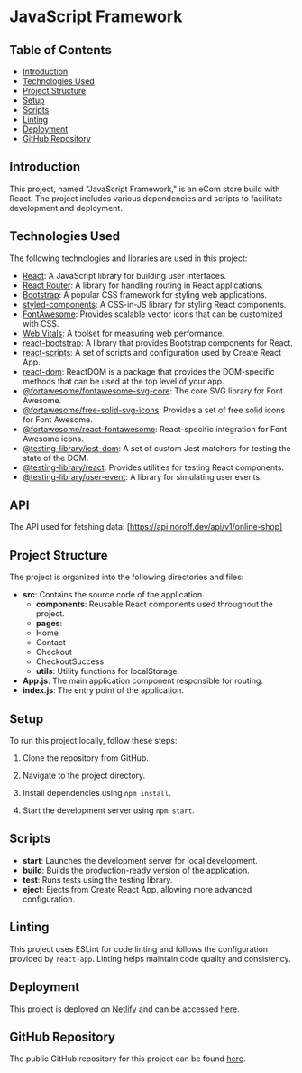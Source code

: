 # JavaScript Framework

## Table of Contents

- [Introduction](#introduction)
- [Technologies Used](#technologies-used)
- [Project Structure](#project-structure)
- [Setup](#setup)
- [Scripts](#scripts)
- [Linting](#linting)
- [Deployment](#deployment)
- [GitHub Repository](#github-repository)

## Introduction

This project, named "JavaScript Framework," is an eCom store build with React. The project includes various dependencies and scripts to facilitate development and deployment.

## Technologies Used

The following technologies and libraries are used in this project:

- [React](https://reactjs.org/): A JavaScript library for building user interfaces.
- [React Router](https://reactrouter.com/): A library for handling routing in React applications.
- [Bootstrap](https://getbootstrap.com/): A popular CSS framework for styling web applications.
- [styled-components](https://styled-components.com/): A CSS-in-JS library for styling React components.
- [FontAwesome](https://fontawesome.com/): Provides scalable vector icons that can be customized with CSS.
- [Web Vitals](https://web.dev/vitals/): A toolset for measuring web performance.
- [react-bootstrap](https://react-bootstrap.github.io/): A library that provides Bootstrap components for React.
- [react-scripts](https://www.npmjs.com/package/react-scripts): A set of scripts and configuration used by Create React App.
- [react-dom](https://reactjs.org/docs/react-dom.html): ReactDOM is a package that provides the DOM-specific methods that can be used at the top level of your app.
- [@fortawesome/fontawesome-svg-core](https://fontawesome.com/how-to-use/on-the-web/setup/using-package-managers): The core SVG library for Font Awesome.
- [@fortawesome/free-solid-svg-icons](https://fontawesome.com/how-to-use/on-the-web/setup/importing-icons): Provides a set of free solid icons for Font Awesome.
- [@fortawesome/react-fontawesome](https://fontawesome.com/how-to-use/on-the-web/setup/using-react): React-specific integration for Font Awesome icons.
- [@testing-library/jest-dom](https://testing-library.com/docs/queries/about/): A set of custom Jest matchers for testing the state of the DOM.
- [@testing-library/react](https://testing-library.com/docs/react-testing-library/intro/): Provides utilities for testing React components.
- [@testing-library/user-event](https://testing-library.com/docs/ecosystem-user-event/): A library for simulating user events.

## API

The API used for fetshing data: [https://api.noroff.dev/api/v1/online-shop]

## Project Structure

The project is organized into the following directories and files:

- **src**: Contains the source code of the application.
  - **components**: Reusable React components used throughout the project.
  - **pages**:
  - Home
  - Contact
  - Checkout
  - CheckoutSuccess
  - **utils**: Utility functions for localStorage.
- **App.js**: The main application component responsible for routing.
- **index.js**: The entry point of the application.

## Setup

To run this project locally, follow these steps:

1. Clone the repository from GitHub.

2. Navigate to the project directory.

3. Install dependencies using `npm install`.

4. Start the development server using `npm start`.

## Scripts

- **start**: Launches the development server for local development.
- **build**: Builds the production-ready version of the application.
- **test**: Runs tests using the testing library.
- **eject**: Ejects from Create React App, allowing more advanced configuration.

## Linting

This project uses ESLint for code linting and follows the configuration provided by `react-app`. Linting helps maintain code quality and consistency.

## Deployment

This project is deployed on [Netlify](https://glowing-quokka-a315eb.netlify.app/) and can be accessed [here](https://glowing-quokka-a315eb.netlify.app/).

## GitHub Repository

The public GitHub repository for this project can be found [here](https://github.com/Ingsy/Javascript-Framework/tree/main/javascript-framework).
